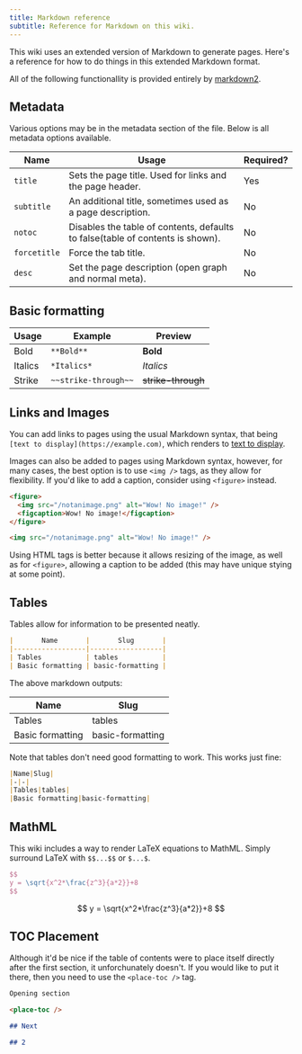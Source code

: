 ```yaml
---
title: Markdown reference
subtitle: Reference for Markdown on this wiki.
---
```


This wiki uses an extended version of Markdown to generate pages. Here's a reference for how to do things in this extended Markdown format.

All of the following functionallity is provided entirely by [markdown2](https://github.com/trentm/python-markdown2).

<place-toc />

## Metadata

Various options may be in the metadata section of the file. Below is all metadata options available.

|    Name       |                                     Usage                                      | Required? |
|---------------|--------------------------------------------------------------------------------|-----------|
| `title`       | Sets the page title. Used for links and the page header.                       | Yes       |
| `subtitle`    | An additional title, sometimes used as a page description.                     | No        |
| `notoc`       | Disables the table of contents, defaults to false(table of contents is shown). | No        |
| `forcetitle`  | Force the tab title.                                                           | No        |
| `desc`        | Set the page description (open graph and normal meta).                         | No        |

## Basic formatting

| Usage | Example | Preview |
|-------|---------|---------|
| Bold  | `**Bold**` | **Bold** |
| Italics | `*Italics*` | *Italics* |
| Strike | `~~strike-through~~` | ~~strike-through~~ |

## Links and Images

You can add links to pages using the usual Markdown syntax, that being `[text to display](https://example.com)`, which renders to [text to display](https://example.com).

Images can also be added to pages using Markdown syntax, however, for many cases, the best option is to use `<img />` tags, as they allow for flexibility. If you'd like to add a caption, consider using `<figure>` instead.

```html
<figure>
  <img src="/notanimage.png" alt="Wow! No image!" />
  <figcaption>Wow! No image!</figcaption>
</figure>

<img src="/notanimage.png" alt="Wow! No image!" />
```

Using HTML tags is better because it allows resizing of the image, as well as for `<figure>`, allowing a caption to be added (this may have unique stying at some point).

## Tables

Tables allow for information to be presented neatly.

```md
|       Name       |       Slug       |
|------------------|------------------|
| Tables           | tables           |
| Basic formatting | basic-formatting |
```

The above markdown outputs:

|       Name       |       Slug       |
|------------------|------------------|
| Tables           | tables           |
| Basic formatting | basic-formatting |

Note that tables don't need good formatting to work. This works just fine:

```md
|Name|Slug|
|-|-|
|Tables|tables|
|Basic formatting|basic-formatting|
```

## MathML

This wiki includes a way to render LaTeX equations to MathML. Simply surround LaTeX with `$$...$$` or `$...$`.

```latex
$$
y = \sqrt{x^2*\frac{z^3}{a*2}}+8
$$
```

$$
y = \sqrt{x^2*\frac{z^3}{a*2}}+8
$$

## TOC Placement

Although it'd be nice if the table of contents were to place itself directly after the first section, it unforchunately doesn't. If you would like to put it there, then you need to use the `<place-toc />` tag.

```md
Opening section

<place-toc />

## Next

## 2
```

